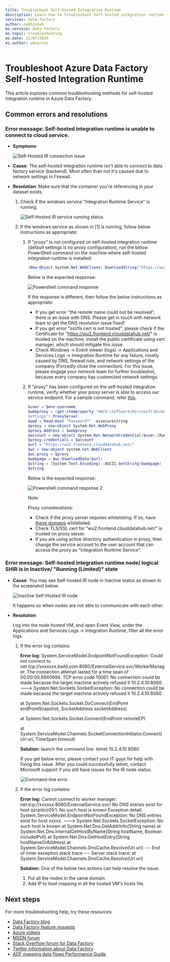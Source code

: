 ```yaml
---
title: Troubleshoot Self-hosted Integration Runtime 
description: Learn how to troubleshoot Self-hosted integration runtime issues in Azure Data Factory. 
services: data-factory
author: nabhishek
ms.service: data-factory
ms.topic: troubleshooting
ms.date: 11/07/2019
ms.author: abnarain
---
```


# Troubleshoot Azure Data Factory Self-hosted Integration Runtime

This article explores common troubleshooting methods for self-hosted integration runtime in Azure Data Factory.

## Common errors and resolutions

### Error message: Self-hosted integration runtime is unable to connect to cloud service.

- **Symptoms**: 

    ![Self-Hosted IR connection issue](media/self-hosted-integration-runtime-troubleshoot-guide/unable-to-connect-to-cloud-service.png)

- **Cause**: The self-hosted integration runtime isn't able to connect to data factory service (backend). Most often than not it's caused due to network settings in Firewall.

- **Resolution**: Make sure that the container you're referencing in your dataset exists.

    1. Check if the windows service "Integration Runtime Service" is running.
    
        ![Self-Hosted IR service running status](media/self-hosted-integration-runtime-troubleshoot-guide/integration-runtime-service-running-status.png)
    
    2. If the windows service as shown in [1] is running, follow below instructions as appropriate:

        1. If "proxy" is not configured on self-hosted integration runtime (default settings is no proxy configuration), run the below PowerShell command on the machine where self-hosted integration runtime is installed: 
            
            ```powershell
            (New-Object System.Net.WebClient).DownloadString("https://wu2.frontend.clouddatahub.net/")
            ```
            
            Below is the expected response:
            
            ![Powershell command response](media/self-hosted-integration-runtime-troubleshoot-guide/powershell-command-response.png)
            
            If the response is different, then follow the below instructions as appropriate:
            
            * If you get error "the remote name could not be resolved", there is an issue with DNS. Please get in touch with network team to get the DNS resolution issue fixed! 
            * If you get error "ssl/tls cert is not trusted", please check if the Certificate for "https://wu2.frontend.clouddatahub.net/" is trusted on the machine, install the public certificate using cert manager, which should mitigate this issue.
            * Check Windows -> Event viewer (logs) -> Applications and Services Logs -> Integration Runtime for any failure, mostly caused by DNS, firewall rule, and network settings of the company (Forcedly close the connection). For this issue, please engage your network team for further troubleshot, because every company has customized network settings.

        2. If "proxy" has been configured on the self-hosted integration runtime, verify whether your proxy server is able to access our service endpoint. For a sample command, refer [this](https://stackoverflow.com/questions/571429/powershell-web-requests-and-proxies).    
                
            ```powershell
            $user = $env:username
            $webproxy = (get-itemproperty 'HKCU:\Software\Microsoft\Windows\CurrentVersion\Internet
            Settings').ProxyServer
            $pwd = Read-Host "Password?" -assecurestring
            $proxy = new-object System.Net.WebProxy
            $proxy.Address = $webproxy
            $account = new-object System.Net.NetworkCredential($user,[Runtime.InteropServices.Marshal]::PtrToStringAuto([Runtime.InteropServices.Marshal]::SecureStringToBSTR($pwd)), "")
            $proxy.credentials = $account
            $url = "https://wu2.frontend.clouddatahub.net/"
            $wc = new-object system.net.WebClient
            $wc.proxy = $proxy
            $webpage = $wc.DownloadData($url)
            $string = [System.Text.Encoding]::ASCII.GetString($webpage)
            $string
            ```

            Below is the expected response:
            
            ![Powershell command response 2](media/self-hosted-integration-runtime-troubleshoot-guide/powershell-command-response.png)

            > [!NOTE] 
            > Proxy considerations:
            > *	Check if the proxy server requires whitelisting. If so, have [these domains](https://docs.microsoft.com/azure/data-factory/data-movement-security-considerations#firewall-requirements-for-on-premisesprivate-network) whitelisted.
            > *	Check TLS/SSL cert for "wu2.frontend.clouddatahub.net/" is trusted on proxy server.
            > *	If you are using active directory authentication in proxy, then change the service account to the user account that can access the proxy as "Integration Runtime Service".

### Error message: Self-hosted integration runtime node/ logical SHIR is in Inactive/ "Running (Limited)" state

- **Cause**: You may see Self-hosted IR node in Inactive status as shown in the screenshot below:

    ![Inactive Self-Hosted IR node](media/self-hosted-integration-runtime-troubleshoot-guide/inactive-self-hosted-ir-node.png)

    It happens so when nodes are not able to communicate with each other. 

- **Resolution**: 

    Log into the node hosted VM, and open Event View, under the Applications and Services Logs -> Integration Runtime, filter all the error logs. 

     1. If the error log contains: 
    
        **Error log**: System.ServiceModel.EndpointNotFoundException: Could not connect to net.tcp://xxxxxxx.bwld.com:8060/ExternalService.svc/WorkerManager. The connection attempt lasted for a time span of 00:00:00.9940994. TCP error code 10061: No connection could be made because the target machine actively refused it 10.2.4.10:8060.  ---> 
        System.Net.Sockets.SocketException: No connection could be made because the target machine actively refused it 10.2.4.10:8060
    
           at System.Net.Sockets.Socket.DoConnect(EndPoint endPointSnapshot, SocketAddress socketAddress)
           
           at System.Net.Sockets.Socket.Connect(EndPoint remoteEP)
           
           at System.ServiceModel.Channels.SocketConnectionInitiator.Connect(Uri uri, TimeSpan timeout)
    
        **Solution:** launch the command line: telnet 10.2.4.10 8060
        
        If you get below error, please contact your IT guys for help with fixing this issue. After you could successfully telnet, contact Microsoft support if you still have issues for the IR node status.
        
        ![Command-line error](media/self-hosted-integration-runtime-troubleshoot-guide/command-line-error.png)
        
     2.	If the error log contains:
     
        **Error log:** Cannot connect to worker manager: net.tcp://xxxxxx:8060/ExternalService.svc/ No DNS entries exist for host azranlcir01r1. No such host is known Exception detail: System.ServiceModel.EndpointNotFoundException: No DNS entries exist for host xxxxx. ---> System.Net.Sockets.SocketException: No such host is known at System.Net.Dns.GetAddrInfo(String name) at System.Net.Dns.InternalGetHostByName(String hostName, Boolean includeIPv6) at System.Net.Dns.GetHostEntry(String hostNameOrAddress) at System.ServiceModel.Channels.DnsCache.Resolve(Uri uri) --- End of inner exception stack trace --- Server stack trace: at System.ServiceModel.Channels.DnsCache.Resolve(Uri uri) 
    
        **Solution:** One of the below two actions can help resolve the issue:
         1. Put all the nodes in the same domain.
         2.	Add IP to host mapping in all the hosted VM's hosts file.


## Next steps

For more troubleshooting help, try these resources:

*  [Data Factory blog](https://azure.microsoft.com/blog/tag/azure-data-factory/)
*  [Data Factory feature requests](https://feedback.azure.com/forums/270578-data-factory)
*  [Azure videos](https://azure.microsoft.com/resources/videos/index/?sort=newest&services=data-factory)
*  [MSDN forum](https://social.msdn.microsoft.com/Forums/home?sort=relevancedesc&brandIgnore=True&searchTerm=data+factory)
*  [Stack Overflow forum for Data Factory](https://stackoverflow.com/questions/tagged/azure-data-factory)
*  [Twitter information about Data Factory](https://twitter.com/hashtag/DataFactory)
*  [ADF mapping data flows Performance Guide](concepts-data-flow-performance.md)
